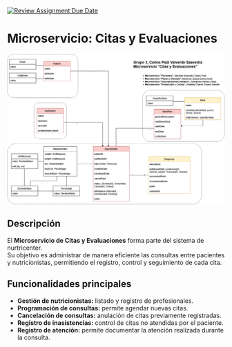 [![Review Assignment Due Date](https://classroom.github.com/assets/deadline-readme-button-22041afd0340ce965d47ae6ef1cefeee28c7c493a6346c4f15d667ab976d596c.svg)](https://classroom.github.com/a/rVhxZd2x)


# Microservicio: Citas y Evaluaciones

![Vista general](./modelo_dominio.png)

## Descripción

El **Microservicio de Citas y Evaluaciones** forma parte del sistema de nurtricenter.  
Su objetivo es administrar de manera eficiente las consultas entre pacientes y nutricionistas, permitiendo el registro, control y seguimiento de cada cita.

## Funcionalidades principales

- **Gestión de nutricionistas:** listado y registro de profesionales.  
- **Programación de consultas:** permite agendar nuevas citas.  
- **Cancelación de consultas:** anulación de citas previamente registradas.  
- **Registro de inasistencias:** control de citas no atendidas por el paciente.  
- **Registro de atención:** permite documentar la atención realizada durante la consulta.